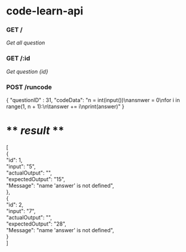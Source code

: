 # **code-learn-api**

### GET /
*Get all question*

### GET /:id
*Get question {id}*

### POST /runcode

{
"questionID" : 31,
"codeData": "n = int(input())\nansnwer = 0\nfor i in range(1, n + 1):\n\tanswer += i\nprint(answer)"
}

# ** _result_ ** 

[<br />
    {<br />
        "id": 1,<br />
        "input": "5",<br />
        "actualOutput": "",<br />
        "expectedOutput": "15",<br />
        "Message": "name 'answer' is not defined",<br />
    },<br />
    {<br />
        "id": 2,<br />
        "input": "7",<br />
        "actualOutput": "",<br />
        "expectedOutput": "28",<br />
        "Message": "name 'answer' is not defined",<br />
    }<br />
]<br />
